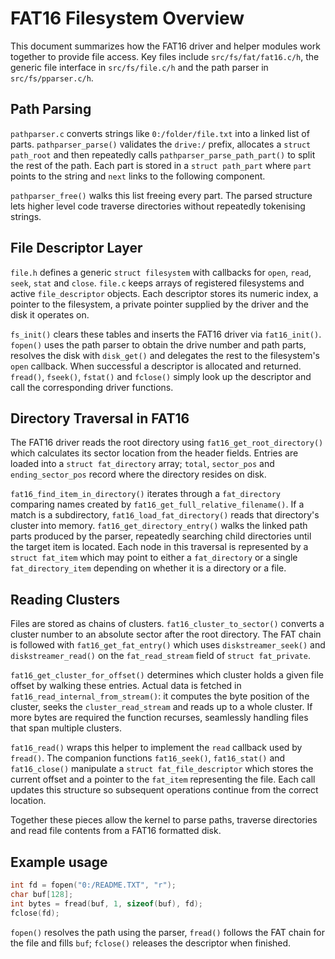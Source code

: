 # FAT16 Filesystem Overview

This document summarizes how the FAT16 driver and helper modules work together to provide file access. Key files include `src/fs/fat/fat16.c/h`, the generic file interface in `src/fs/file.c/h` and the path parser in `src/fs/pparser.c/h`.

## Path Parsing

`pathparser.c` converts strings like `0:/folder/file.txt` into a linked list of parts. `pathparser_parse()` validates the `drive:/` prefix, allocates a `struct path_root` and then repeatedly calls `pathparser_parse_path_part()` to split the rest of the path. Each part is stored in a `struct path_part` where `part` points to the string and `next` links to the following component.

`pathparser_free()` walks this list freeing every part. The parsed structure lets higher level code traverse directories without repeatedly tokenising strings.

## File Descriptor Layer

`file.h` defines a generic `struct filesystem` with callbacks for `open`, `read`, `seek`, `stat` and `close`. `file.c` keeps arrays of registered filesystems and active `file_descriptor` objects. Each descriptor stores its numeric index, a pointer to the filesystem, a private pointer supplied by the driver and the disk it operates on.

`fs_init()` clears these tables and inserts the FAT16 driver via `fat16_init()`. `fopen()` uses the path parser to obtain the drive number and path parts, resolves the disk with `disk_get()` and delegates the rest to the filesystem's `open` callback. When successful a descriptor is allocated and returned. `fread()`, `fseek()`, `fstat()` and `fclose()` simply look up the descriptor and call the corresponding driver functions.

## Directory Traversal in FAT16

The FAT16 driver reads the root directory using `fat16_get_root_directory()` which calculates its sector location from the header fields. Entries are loaded into a `struct fat_directory` array; `total`, `sector_pos` and `ending_sector_pos` record where the directory resides on disk.

`fat16_find_item_in_directory()` iterates through a `fat_directory` comparing names created by `fat16_get_full_relative_filename()`. If a match is a subdirectory, `fat16_load_fat_directory()` reads that directory's cluster into memory. `fat16_get_directory_entry()` walks the linked path parts produced by the parser, repeatedly searching child directories until the target item is located. Each node in this traversal is represented by a `struct fat_item` which may point to either a `fat_directory` or a single `fat_directory_item` depending on whether it is a directory or a file.

## Reading Clusters

Files are stored as chains of clusters. `fat16_cluster_to_sector()` converts a cluster number to an absolute sector after the root directory. The FAT chain is followed with `fat16_get_fat_entry()` which uses `diskstreamer_seek()` and `diskstreamer_read()` on the `fat_read_stream` field of `struct fat_private`.

`fat16_get_cluster_for_offset()` determines which cluster holds a given file offset by walking these entries. Actual data is fetched in `fat16_read_internal_from_stream()`: it computes the byte position of the cluster, seeks the `cluster_read_stream` and reads up to a whole cluster. If more bytes are required the function recurses, seamlessly handling files that span multiple clusters.

`fat16_read()` wraps this helper to implement the `read` callback used by `fread()`. The companion functions `fat16_seek()`, `fat16_stat()` and `fat16_close()` manipulate a `struct fat_file_descriptor` which stores the current offset and a pointer to the `fat_item` representing the file. Each call updates this structure so subsequent operations continue from the correct location.

Together these pieces allow the kernel to parse paths, traverse directories and read file contents from a FAT16 formatted disk.

## Example usage
```c
int fd = fopen("0:/README.TXT", "r");
char buf[128];
int bytes = fread(buf, 1, sizeof(buf), fd);
fclose(fd);
```
`fopen()` resolves the path using the parser, `fread()` follows the FAT chain for the file and fills `buf`; `fclose()` releases the descriptor when finished.
